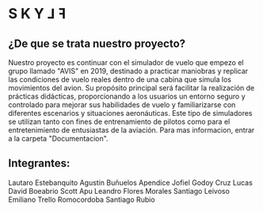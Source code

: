 # S  K  Y  ⅃  ꟻ

## ¿De que se trata nuestro proyecto?

Nuestro proyecto es continuar con el simulador de vuelo que empezo el grupo llamado "AVIS" en 2019, destinado a practicar maniobras y replicar las condiciones de vuelo reales dentro de una cabina que simula los movimientos del avion. Su propósito principal será facilitar la realización de prácticas didácticas, proporcionando a los usuarios un entorno seguro y controlado para mejorar sus habilidades de vuelo y familiarizarse con diferentes escenarios y situaciones aeronáuticas. Este tipo de simuladores se utilizan tanto con fines de entrenamiento de pilotos como para el entretenimiento de entusiastas de la aviación. Para mas informacion, entrar a la carpeta "Documentacion".

## Integrantes:

Lautaro Estebanquito
Agustin Buñuelos
Apendice Jofiel Godoy Cruz
Lucas David Boeabrio Scott
Apu Leandro Flores Morales
Santiago Leivoso
Emiliano Trello Romocordoba
Santiago Rubio
